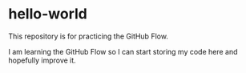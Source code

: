 # hello-world
This repository is for practicing the GitHub Flow.

I am learning the GitHub Flow so I can start storing my code here and hopefully improve it.
